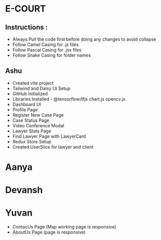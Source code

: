 # E-COURT

## Instructions :

- Always Pull the code first before doing any changes to avoid collapse
- Follow Camel Casing for .js files
- Follow Pascal Casing for .jsx files
- Follow Snake Casing for folder names

## Ashu

- Created vite project
- Tailwind and Daisy UI Setup
- GitHub Initialized
- Libraries Installed - @tensorflow/tfjs chart.js opencv.js
- Dashboard UI
- Profile Page
- Register New Case Page
- Case Status Page
- Video Conference Modal
- Lawyer Stats Page
- Find Lawyer Page with LawyerCard
- Redux Store Setup
- Created UserSlice for lawyer and client

# Aanya

# Devansh

# Yuvan

- ContacUs Page (Map working page is responsive)
- AboutUs Page (page is responsive)
